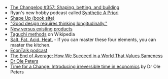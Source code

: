- [The Changelog #357: Shaping, betting, and building](https://changelog.com/podcast/357)
- Ryan's new hobby podcast called [Synthetic A Priori](https://synthetic.transistor.fm)
- [Shape Up (book site)](https://basecamp.com/shapeup)
- ["Good design requires thinking longitudinally."](https://twitter.com/rjs/status/1266804087565123586)
- [New versus existing products](https://basecamp.com/shapeup/4.2-appendix-03)
- [Taguchi methods](https://en.wikipedia.org/wiki/Taguchi_methods) on Wikipedia
- [Salt. Fat. Acid. Heat.](https://www.saltfatacidheat.com/) - If you can master these four elements, you can master the kitchen.
- [EconTalk podcast](https://www.econtalk.org)
- [The End of Average: How We Succeed in a World That Values Sameness](https://www.amazon.com/dp/B00R1JU7P6/)
- [Dr Ole Peters](https://twitter.com/ole_b_peters)
- [Time for a Change: Introducing irreversible time in economics](https://www.youtube.com/watch?v=f1vXAHGIpfc) by Dr Ole Peters

